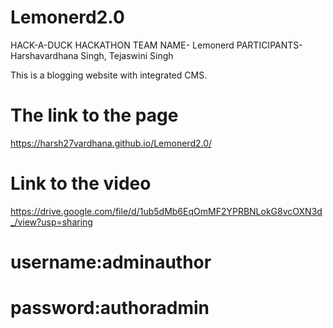 # Lemonerd2.0
HACK-A-DUCK HACKATHON 
TEAM NAME- Lemonerd
PARTICIPANTS- Harshavardhana Singh, Tejaswini Singh

This is a blogging website with integrated CMS.

# The link to the page
https://harsh27vardhana.github.io/Lemonerd2.0/


# Link to the video
https://drive.google.com/file/d/1ub5dMb6EqOmMF2YPRBNLokG8vcOXN3d_/view?usp=sharing

# username:adminauthor
# password:authoradmin
